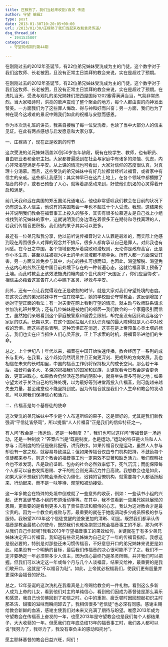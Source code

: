 ```yaml
---
title: 庄稼熟了，我们当起来收割/袁灵 传道
author: 守望 编辑2
type: post
date: 2013-01-30T10:20:05+00:00
url: /2013/01/30/庄稼熟了我们当起来收割袁灵传道/
dsq_thread_id:
  - 1941535807
categories:
  - 守望网络期刊第44期

---
```

在刚刚过去的2012年圣诞节，有22位弟兄姊妹受洗成为主的门徒。这个数字对于我们这牧师、长老被困，且没有正常主日崇拜的教会来说，实在是超过了预期。<!--more-->

在刚刚过去的2012年圣诞节，有22位弟兄姊妹受洗成为主的门徒。这个数字对于我们这牧师、长老被困，且没有正常主日崇拜的教会来说，实在是超过了预期。在洗礼当天，受洗与观礼的弟兄姊妹们把西屋国际1202塞得满满当当，气氛非常热烈。当大家唱诗时，洪亮的歌声震动了整个聚会的地方，每个人都由衷的向神发出赞美。一方面我们为了这些罪人悔改、得与神和好而兴奋；另一方面，我们也为了神在现今这艰难的景况中赐我们如此的祝福与安慰而感恩。

作为本次洗礼班的讲员，我亲自接触了每一位受洗者，也读了当中大部分人的信主见证。在此有两点感想与启发愿意和大家分享。

一、庄稼熟了，现在正是收割的时节

这次受洗的弟兄姊妹涵盖20到50岁各年龄段，既有在校学生、教师，也有职员、自由职业者和全职主妇。大家都普遍感到在社会与家庭中有诸多的烦恼、忧虑，内心非常渴望满足与平安。从上课的情况也可看出，大家对信仰的态度很认真，对真理十分渴慕。而且，这些受洗的弟兄姊妹中有好几位都曾经听过福音，或者家中有信主的亲戚。这些都让我感到：其实神早已在这片土地上，在各个领域中都播撒了福音的种子，或者已预备了人心，就等着那感动来到，好使他们饥渴的心灵得着开启和满足。

前几天我和远在美国的郑玉国弟兄通电话，他也非常感叹我们教会在目前的状况下仍有这么多人信主，他说有的美国教会一年也不超过十个人受洗。我想，这结果也并非说明我们教会在福音事工上投入的够多，其实有很多位慕道友是自己找上小组或找到弟兄姊妹的家中，这就说明我们身边潜在着很多正在期待和寻找真理的人，若我们传福音更积极，我们结的果子其实可以更多。

最近有一位弟兄和我分享，他以前听说传福音时让人认罪是最难的，而实际上他感到现在周围很多人对罪的观念并不排斥，很多人都肯承认自己是罪人。对此我也有同感。在今日之中国，各个领域都充斥着腐败和潜规则，无论你是政府高官，还是作小本生意，甚至以往被视为净土的学术领域都不能幸免。所有人都一方面深受其害，另一方面又难免参与其中，内心的挣扎可想而知。也因此，渴望解脱、渴望免去这内心的煎熬正是中国目前处境下存在的一种普遍心态，这就给福音事工预备了土壤。而此时教会正该效法施洗约翰向这个世代疾呼“天国近了，你们应当悔改”，相信主必藉着这宣告在人心中赐下圣灵、拯救与平安。

此外，还有一点让我觉得现在正是收割的时节，就是大家对我们守望处境的态度。在这次受洗的弟兄姊妹中有一位在校学生，她的学校毁谤守望教会，这反倒增加了她对守望正面的看法；有一对夫妻在网上看到守望的情况，就主动与牧师联系请求参加洗礼班并受洗；还有几位姊妹是被她们的邻居—我们教会的一个家庭吸引而信主，虽然她们亲眼看到这个家庭被警察和居委会限制，却完全没有因此疏远与这个家庭的联系。长期以来，在这个国家拦阻人们认识真理的最大障碍就是人心中对政权的恐惧。而这些迹象表明，这种恐惧正在消退，这实在是上帝预备心灵土壤的标志，我们也实在应当抓住人们心灵开放，正上下求索的时机，将福音带进他们的生命。

总之，上个世纪八十年代以来，福音在中国开始快速传播，教会经历了一系列的成长与复兴。在我看，这个趋势仍然明显并且正向更深刻、更成熟的方向发展。我也相信在未来的长时期里，中国的福音工作仍将保持极大的成长空间。那么若干年后，福音将会多大、多深的祝福我们的国家和民族，关键就看今日教会是否更勇敢、更富进取心。如果教会仍然活在恐惧的阴影中，就将坐失很多可得之地；如果守望太过于关注自己的特殊处境，以为最好等到进堂再投入传福音，则可能越来越失去力量，甚至建堂也不能坚持到底。因为传福音就是我们个人生命和教会的发动机，可以帮我们保持信心和活力。

二、传福音是每个基督徒的使命

这次受洗的弟兄姊妹中不少是个人布道所结的果子，这是很好的，尤其是我们新教强调“平信徒皆祭司”，所以提倡“人人传福音”正是我们的信仰特征之一。

有人问“教会是一场运动，还是一种制度 ？”，我们也可以这样问“传福音是一场运动，还是一种制度？”答案应当是“既是制度，也是运动。”运动的特征是火热和人人参与；而制度的特征是彼此配搭，讲究秩序。如果传福音仅是运动，虽然人人参与却没有一定之规，就容易导致混乱；但如果传福音仅由专门机构把持，不鼓励每个信徒都来参与，则这个教会的福音事工也一定果效不显著和缺乏活力。我们观察社会也不难发现，凡是政府垄断、包办的社会必然效率低下，死气沉沉；而能保障每个人都可以自由发挥恩赐、才干的社会则充满活力并且高效。我想教会也是如此，如果大家不想我们的教会渐渐沦为僵化、迟钝的官僚机构，就需要每个人都活跃起来、行动起来，而不是一味等待、观望和被动接受。

这一年多教会在特殊的处境中倒成就了一些意外的收获，例如：一些读书小组的兴起，还有圣诞节各小组的布道活动等等。在其中，我不仅看到一些弟兄姊妹展现的恩赐，更重要的是看到更多人有了责任意识和服侍的心志，我认为这对教会才是最宝贵的。因为一个教会的成败与否，最重要的就在于她能调动多少成员积极的参与服侍。我盼望2013年这个信徒觉醒的迹象更加的清晰、明显。既然我们都承认传福音是教会最核心的使命，既然我们也难免抱怨过教会福音事工的不足，那为何不从我们自己作起呢?我看2013年守望福音事工的果效如何，关键就在于有多少弟兄姊妹决定开口传福音。我知道有些弟兄姊妹为自己定了一年的传福音指标。我想这是很必要的，特别是对那些还未习惯传福音，不好意思开口的弟兄姊妹来说更是如此。如果没有一个明确的目标，最后我们传福音的决心很可能不了了之。我们不一定非要确定一年必须带多少人信主，因为信心最终乃是圣灵所赐，并非我们可以把握。但我们可以决定这一年或每个月与几个人谈福音，结果交给神，最重要的是我们敢开口，这就是“不以福音为耻”。如此，上帝就必祝福我们，使我们更有胆量并更深体会福音的好处。

总之，12年圣诞的这次洗礼在我看真是上帝赐给教会的一件礼物。看到这么多新人成为上帝的儿女，看到他们对主的单纯信心，看到他们因成为基督徒是那么喜乐和感恩，我自己也仿佛回到了初信之时。心中的重担、疲乏顿时因回想起初识主时那圣洁、甜蜜的滋味而瞬间卸去了。我相信很多“老信徒”也必深有同感。感谢主赐给教会新鲜的血液，感谢主使我们对未来又充满了期待与盼望。唯愿2013年成为守望教会在传褔音上奋发的一年，也愿2013年是守望教会也是我们每个人都结果子，大大收获的一年。但愿我们在年底总结13年的福音事工时，我们各人都可以说“我努力了，我尽力了，我没有辜负主的感动和托付”。

愿主耶稣基督的教会日益兴旺，阿们！